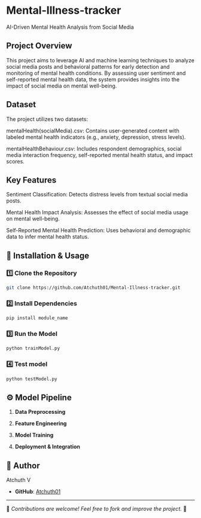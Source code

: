 # Mental-Illness-tracker
AI-Driven Mental Health Analysis from Social Media

## Project Overview

This project aims to leverage AI and machine learning techniques to analyze social media posts and behavioral patterns for early detection and monitoring of mental health conditions. By assessing user sentiment and self-reported mental health data, the system provides insights into the impact of social media on mental well-being.

## Dataset

The project utilizes two datasets:

mentalHealth(socialMedia).csv: Contains user-generated content with labeled mental health indicators (e.g., anxiety, depression, stress levels).

mentalHealthBehaviour.csv: Includes respondent demographics, social media interaction frequency, self-reported mental health status, and impact scores.

## Key Features

Sentiment Classification: Detects distress levels from textual social media posts.

Mental Health Impact Analysis: Assesses the effect of social media usage on mental well-being.

Self-Reported Mental Health Prediction: Uses behavioral and demographic data to infer mental health status.

## 🔧 Installation & Usage
### 1️⃣ Clone the Repository
```bash
git clone https://github.com/Atchuth01/Mental-Illness-tracker.git
```

### 2️⃣ Install Dependencies
```bash
pip install module_name
```

### 3️⃣ Run the Model
```bash
python trainModel.py
```

### 4️⃣ Test model
```bash
python testModel.py
```


## ⚙️ Model Pipeline
1. **Data Preprocessing**
  
2. **Feature Engineering**

3. **Model Training**
   
4. **Deployment & Integration**
  

## 📩 Author
Atchuth V
- **GitHub**: [Atchuth01](https://github.com/Atchuth01)

---
🔹 *Contributions are welcome! Feel free to fork and improve the project.* 🚀


